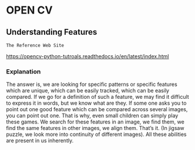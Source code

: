 # OPEN CV
## Understanding Features
`The Reference Web Site`

https://opencv-python-tutroals.readthedocs.io/en/latest/index.html

### **Explanation**
The answer is, we are looking for specific patterns or specific features which are unique, which can be easily tracked, which can be easily compared. If we go for a definition of such a feature, we may find it difficult to express it in words, but we know what are they. If some one asks you to point out one good feature which can be compared across several images, you can point out one. That is why, even small children can simply play these games. We search for these features in an image, we find them, we find the same features in other images, we align them. That’s it. (In jigsaw puzzle, we look more into continuity of different images). All these abilities are present in us inherently.


